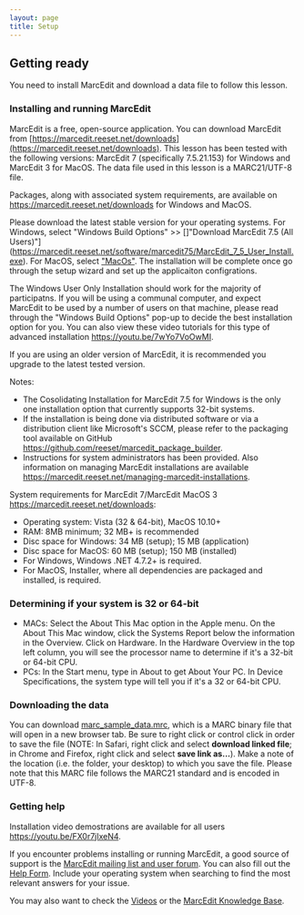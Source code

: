 ```yaml
---
layout: page
title: Setup
---
```


## Getting ready

You need to install MarcEdit and download a data file to follow this lesson.

### Installing and running MarcEdit

MarcEdit is a free, open-source application. You can download MarcEdit from
[https://marcedit.reeset.net/downloads](https://marcedit.reeset.net/downloads).
This lesson has been tested with the following versions: MarcEdit 7 (specifically 7.5.21.153) for Windows and MarcEdit 3 for MacOS. The data file used in this lesson is a MARC21/UTF-8 file.

Packages, along with associated system requirements, are available on <https://marcedit.reeset.net/downloads> for Windows and MacOS.

Please download the latest stable version for your operating systems. For Windows, select "Windows Build Options" >> []"Download MarcEdit 7.5 (All Users)"](https://marcedit.reeset.net/software/marcedit75/MarcEdit_7_5_User_Install.exe). For MacOS, select ["MacOs"](https://marcedit.reeset.net/software/marcedit75/MarcEdit3_5.pkg.zip). The installation will be complete once go through the setup wizard and set up the applicaiton configrations.

The Windows User Only Installation should work for the majority of participatns. If you will be using a communal computer, and expect MarcEdit to be used by a number of users on that machine, please read through the "Windows Build Options" pop-up to decide the best installation option for you. You can also view these video tutorials for this type of advanced installation <https://youtu.be/7wYo7VoOwMI>.

If you are using an older version of MarcEdit, it is recommended you upgrade to the latest tested version.

Notes:
* The Cosolidating Installation for MarcEdit 7.5 for Windows is the only one installation option that currently supports 32-bit systems.
* If the installation is being done via distributed software or via a distribution client like Microsoft's SCCM, please refer to the packaging tool available on GitHub <https://github.com/reeset/marcedit_package_builder>.
* Instructions for system administrators has been provided. Also information on managing MarcEdit installations are available <https://marcedit.reeset.net/managing-marcedit-installations>.

System requirements for MarcEdit 7/MarcEdit MacOS 3 <https://marcedit.reeset.net/downloads>:
* Operating system: Vista (32 & 64-bit), MacOS 10.10+
* RAM: 8MB minimum; 32 MB+ is recommended
* Disc space for Windows: 34 MB (setup); 15 MB (application)
* Disc space for MacOS: 60 MB (setup); 150 MB (installed)
* For Windows, Windows .NET 4.7.2+ is required.
* For MacOS, Installer, where all dependencies are packaged and installed, is required.

### Determining if your system is 32 or 64-bit
* MACs: Select the About This Mac option in the Apple menu. On the About This Mac window, click the Systems Report below the information in the Overview. Click on Hardware. In the Hardware Overview in the top left column, you will see the processor name to determine if it's a 32-bit or 64-bit CPU.
* PCs: In the Start menu, type in About to get About Your PC. In Device Specifications, the system type will tell you if it's a 32 or 64-bit CPU.

### Downloading the data

You can download [marc_sample_data.mrc](https://github.com/LibraryCarpentry/lc-marcedit/tree/gh-pages/data/marc_sample_data.mrc), which is a MARC binary file that will open in a new browser tab. Be sure to right click or control click in order to save the file (NOTE: In Safari, right click and select **download linked file**; in Chrome and Firefox, right click and select **save link as...**). Make a note of the location (i.e. the folder, your desktop) to which you save the file. Please note that this MARC file follows the MARC21 standard and is encoded in UTF-8.


### Getting help

Installation video demostrations are available for all users <https://youtu.be/FX0r7jIxeN4>.

If you encounter problems installing or running MarcEdit, a good source of support is the [MarcEdit mailing list and user forum](http://listserv.gmu.edu/cgi-bin/wa?A0=marcedit-l). You can also fill out the [Help Form](https://marcedit.reeset.net/contact-me).
Include your operating system when searching to find the most relevant answers for your issue.

You may also want to check the [Videos](https://www.youtube.com/playlist?list=PLrHRsJ91nVFScJLS91SWR5awtFfpewMWg) or the [MarcEdit Knowledge Base](https://marcedit.reeset.net/archives/category/knowledge_base).
